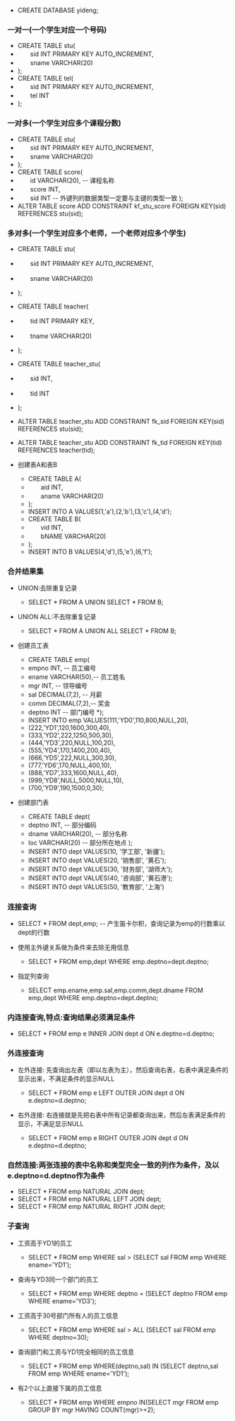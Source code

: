 * CREATE DATABASE yideng;

### 一对一(一个学生对应一个号码)
   * CREATE TABLE stu(
   * 　　sid INT PRIMARY KEY AUTO_INCREMENT,
   * 　　sname VARCHAR(20)
   * );
   * CREATE TABLE tel(
   * 　　sid INT PRIMARY KEY AUTO_INCREMENT,
   * 　　tel INT
   * );
### 一对多(一个学生对应多个课程分数)
   * CREATE TABLE stu(
   * 　　sid INT PRIMARY KEY AUTO_INCREMENT,
   * 　　sname VARCHAR(20)
   * );
   * CREATE TABLE score(
   * 　　id VARCHAR(20), -- 课程名称
   * 　　score INT,
   * 　　sid INT -- 外键列的数据类型一定要与主键的类型一致
   	);
   * ALTER TABLE score ADD CONSTRAINT kf_stu_score FOREIGN KEY(sid) REFERENCES stu(sid);

### 多对多(一个学生对应多个老师，一个老师对应多个学生)
   * CREATE TABLE stu(
   * 　　sid INT PRIMARY KEY AUTO_INCREMENT,
   * 　　sname VARCHAR(20)
   * );
   * CREATE TABLE teacher(
   * 　　tid INT PRIMARY KEY,
   * 　　tname VARCHAR(20)
   * );
   * CREATE TABLE teacher_stu(
   * 　　sid INT,
   * 　　tid INT 
   * );
   * ALTER TABLE teacher_stu ADD CONSTRAINT fk_sid FOREIGN KEY(sid) REFERENCES stu(sid);
   * ALTER TABLE teacher_stu ADD CONSTRAINT fk_tid FOREIGN KEY(tid) REFERENCES teacher(tid);

* 创建表A和表B
   * CREATE TABLE A(
   * 　　aid INT,
   * 　　aname VARCHAR(20)
   * );
   * INSERT INTO A VALUES(1,'a'),(2,'b'),(3,'c'),(4,'d');
   * CREATE TABLE B(
   * 　　vid INT,
   * 　　bNAME VARCHAR(20)
   * );
   * INSERT INTO B VALUES(4,'d'),(5,'e'),(6,'f');
### 合并结果集
* UNION:去除重复记录
   * SELECT * FROM A UNION SELECT * FROM B;
* UNION ALL:不去除重复记录
   * SELECT * FROM A UNION ALL SELECT * FROM B;

* 创建员工表
   * CREATE TABLE emp(
   *  empno INT,	  -- 员工编号
   *  ename VARCHAR(50),-- 员工姓名
   *  mgr INT,	  -- 领导编号
   *  sal DECIMAL(7,2), -- 月薪
   *  comm DECIMAL(7,2),-- 奖金
   *  deptno INT  	  -- 部门编号
   *);
   * INSERT INTO emp VALUES(111,'YD0',110,800,NULL,20),
   * (222,'YD1',120,1600,300,40),
   * (333,'YD2',222,1250,500,30),
   * (444,'YD3',220,NULL,100,20),
   * (555,'YD4',170,1400,200,40),
   * (666,'YD5',222,NULL,300,30),
   * (777,'YD6',170,NULL,400,10),
   * (888,'YD7',333,1600,NULL,40),
   * (999,'YD8',NULL,5000,NULL,10),
   * (700,'YD9',190,1500,0,30);

* 创建部门表
   * CREATE TABLE dept(
   * 	deptno		INT, 		-- 部分编码
   * 	dname		VARCHAR(20),	-- 部分名称
   * 	loc		VARCHAR(20)	-- 部分所在地点
);
   * INSERT INTO dept VALUES(10, '学工部', '新疆');
   * INSERT INTO dept VALUES(20, '销售部', '黄石');
   * INSERT INTO dept VALUES(30, '财务部', '湖师大');
   * INSERT INTO dept VALUES(40, '咨询部', '黄石港');
   * INSERT INTO dept VALUES(50, '教育部', '上海')
### 连接查询
   * SELECT * FROM dept,emp; -- 产生笛卡尔积，查询记录为emp的行数乘以dept的行数

* 使用主外键关系做为条件来去除无用信息
   * SELECT * FROM emp,dept WHERE emp.deptno=dept.deptno;

* 指定列查询
   * SELECT emp.ename,emp.sal,emp.comm,dept.dname FROM emp,dept WHERE emp.deptno=dept.deptno;

### 内连接查询,特点:查询结果必须满足条件

   * SELECT * FROM emp e INNER JOIN dept d ON e.deptno=d.deptno; 

### 外连接查询
* 左外连接: 先查询出左表（即以左表为主），然后查询右表，右表中满足条件的显示出来，不满足条件的显示NULL
   * SELECT * FROM  emp e LEFT OUTER JOIN dept d ON e.deptno=d.deptno;

* 右外连接: 右连接就是先把右表中所有记录都查询出来，然后左表满足条件的显示，不满足显示NULL
   * SELECT * FROM emp e RIGHT OUTER JOIN dept d ON e.deptno=d.deptno;

### 自然连接:两张连接的表中名称和类型完全一致的列作为条件，及以e.deptno=d.deptno作为条件
   * SELECT * FROM emp NATURAL JOIN dept;
   * SELECT * FROM emp NATURAL LEFT JOIN dept;
   * SELECT * FROM emp NATURAL RIGHT JOIN dept;

### 子查询

* 工资高于YD1的员工
   * SELECT * FROM emp WHERE sal > (SELECT sal FROM emp WHERE ename='YD1');

* 查询与YD3同一个部门的员工
   * SELECT * FROM emp WHERE deptno = (SELECT deptno FROM emp WHERE ename='YD3');

* 工资高于30号部门所有人的员工信息
   * SELECT * FROM emp WHERE sal > ALL (SELECT sal FROM emp WHERE deptno=30);

* 查询部门和工资与YD1完全相同的员工信息
   * SELECT * FROM emp WHERE(deptno,sal) IN (SELECT deptno,sal FROM emp WHERE ename='YD1');

* 有2个以上直接下属的员工信息
   * SELECT * FROM emp WHERE empno IN(SELECT mgr FROM emp GROUP BY mgr HAVING COUNT(mgr)>=2);
